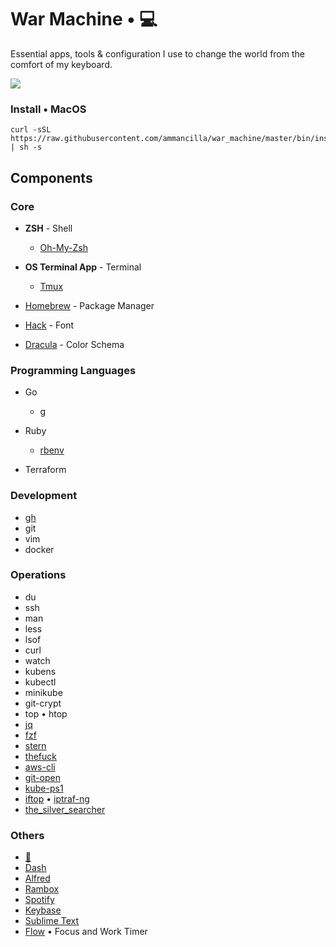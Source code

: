 # War Machine • 💻
Essential apps, tools & configuration I use to change the world from the comfort of my keyboard.

![](.support/war_machine.gif)

### Install • MacOS

```shell
curl -sSL https://raw.githubusercontent.com/ammancilla/war_machine/master/bin/install.sh | sh -s
```

## Components
### Core
* **ZSH**  - Shell
  - [Oh-My-Zsh](https://github.com/ohmyzsh/ohmyzsh)

* **OS Terminal App** - Terminal
  - [Tmux](https://github.com/tmux/tmux/wiki)

* [Homebrew](https://brew.shv) - Package Manager 

* [Hack](https://github.com/ryanoasis/nerd-fonts/tree/master/patched-fonts/Hack) - Font

* [Dracula](https://draculatheme.com/) - Color Schema

### Programming Languages
* Go
  - [g](https://github.com/stefanmaric/g)

* Ruby
  - [rbenv](https://github.com/rbenv/rbenv)

* Terraform

### Development
* [gh](https://github.com/jdxcode/gh)
* git
* vim
* docker

### Operations
* du
* ssh
* man
* less
* lsof
* curl
* watch
* kubens
* kubectl
* minikube
* git-crypt
* top • htop
* [jq](https://github.com/stedolan/jq)
* [fzf](https://github.com/junegunn/fzf)
* [stern](https://github.com/wercker/stern)
* [thefuck](https://github.com/nvbn/thefuck)
* [aws-cli](https://github.com/aws/aws-cli)
* [git-open](https://github.com/paulirish/git-open)
* [kube-ps1](https://github.com/jonmosco/kube-ps1)
* [iftop](https://code.blinkace.com/pdw/iftop) • [iptraf-ng](https://wiki.ipfire.org/addons/iptraf-ng) 
* [the_silver_searcher](https://github.com/ggreer/the_silver_searcher)

### Others
* [🦊](https://www.mozilla.org/firefox/new)
* [Dash](https://kapeli.com/dash)
* [Alfred](https://www.alfredapp.com)
* [Rambox](https://rambox.pro/#home)
* [Spotify](https://www.spotify.com)
* [Keybase](https://keybase.io/download)
* [Sublime Text](https://www.sublimetext.com)
* [Flow](https://apps.apple.com/app/flow-focus-and-work-timer/id1423210932) • Focus and Work Timer 
